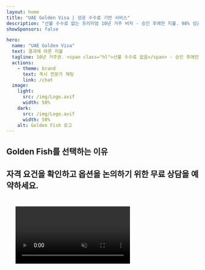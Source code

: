 ```yaml
---
layout: home
title: "UAE Golden Visa | 성공 수수료 기반 서비스"
description: "선불 수수료 없는 프리미엄 10년 거주 비자 - 승인 후에만 지불. 98% 성공률로 전체 신청 관리. 무료 갱신 서비스, 정부 수수료만 부담."
showSponsors: false

hero:
  name: "UAE Golden Visa"
  text: 결과에 따른 지불
  tagline: 10년 거주권. <span class="hl">선불 수수료 없음</span> - 승인 후에만 지불. 98% 성공률.
  actions:
    - theme: brand
      text: 즉시 전문가 채팅
      link: /chat
  image:
    light:
      src: /img/Logo.avif
      width: 50%
    dark:
      src: /img/Logo.avif
      width: 50%
    alt: Golden Fish 로고
---
```


<FeatureCards :features="[
  {
    title: 'UAE Golden Visa 혜택',
    items: [
      '자격 조건 유지 시 갱신 옵션이 있는 10년 유효기간',
      '**6개월마다 UAE 입국 불필요**',
      '100% 사업 소유권 허용',
      '가족 구성원 및 무제한 가사도우미 후원',
      '25세까지 자녀 후원',
      '부모 후원 포함',
      '후원자나 고용주 불필요'
    ],
    linkText: '자세히 보기',
    link: '../../company-registration/golden-visa#key-benefits-of-the-uae-golden-visa',
    icon: {
      light: '/img/iStock-1785818081.avif',
      dark: '/img/iStock-1203821481.avif',
      alt: '비자 서비스',
      width: '100%'
    }
  },
  {
    title: 'UAE Golden Visa 취득 방법',
    // details: 'Choose your qualification path:',
    items: [
      'UAE 부동산에 AED 200만 투자',
      'UAE 투자 펀드에 AED 200만 예치',
      'AED 200만 자본금의 사업',
      'FTA에 연간 AED 25만 기여',
      '숙련된 전문가',
      '재능 있는 천재'
    ],
    linkText: '자세히 보기',
    link: '../../company-registration/golden-visa#uae-golden-visa-eligibility-and-requirements',
    icon: {
      light: '/img/iStock-1333000394.avif',
      dark: '/img/iStock-584576538.avif',
      alt: '비자 서비스',
      width: '10%'
    }
  },
  {
    title: 'Golden Visa 절차',
    bullet: '✓',
    items: [
      '초기 자격 평가',
      '서류 준비 및 검증',
      '건강 검진 및 생체 인식',
      '신청서 제출 및 처리',
      'Emirates ID 및 비자 발급',
      '가족 비자 후원 (선택사항)'
    ],
    linkText: '자세히 보기',
    link: '../../company-registration/golden-visa#uae-golden-visa-application-process',
    icon: {
      light: '/img/ILONMASKID.webp',
      dark: '/img/ILONMASKID.webp',
      alt: '비자 서비스',
      width: '100%'
    }
  }
]" />

## Golden Fish를 선택하는 이유

<BenefitsList :features="[
  {
    icon: '🏢',
    title: '현지 UAE 전문성',
    text: '두바이의 전담 전문가들이 모든 과정에서 전문적인 안내를 제공합니다.'
  },
  {
    icon: '📊',
    title: '입증된 성공률',
    text: '프리미엄 처리를 통해 수백 건의 비자, 은행 계좌, 회사 등록에서 90% 이상의 승인률을 달성했습니다.'
  },
  {
    icon: '💸',
    title: '**성공 기반 수수료**',
    text: '[승인 후에만 지불](/uae-business/benefits/success-based-fees). 숨겨진 비용 없이 완전한 투명성을 보장합니다.'
  },
]" />

## 자격 요건을 확인하고 옵션을 논의하기 위한 무료 상담을 예약하세요.

<video  autoplay muted playsinline style="padding: 24px" >
  <source src="/img/iStock-2185912341.mp4" type="video/mp4">
</video>

<ContactForm buttonText="전문가와 상담하기" />

<!-- <ImageGrid :images="[
  { src: '/img/ILONMASKID.webp', href: './immigration.md', alt: 'UAE 이민' },
  { src: '/img/ILONMASKID.webp', href: './immigration.md', alt: 'UAE 이민' },
]"/> -->

